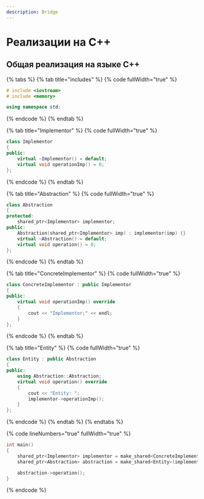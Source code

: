 ```yaml
---
description: Bridge
---
```


# Реализации на С++

## Общая реализация на языке С++

{% tabs %}
{% tab title="includes" %}
{% code fullWidth="true" %}
```cpp
# include <iostream>
# include <memory>

using namespace std;
```
{% endcode %}
{% endtab %}

{% tab title="Implementor" %}
{% code fullWidth="true" %}
```cpp
class Implementor
{
public:
    virtual ~Implementor() = default;
    virtual void operationImp() = 0;
};
```
{% endcode %}
{% endtab %}

{% tab title="Abstraction" %}
{% code fullWidth="true" %}
```cpp
class Abstraction
{
protected:
    shared_ptr<Implementor> implementor;
public:
    Abstraction(shared_ptr<Implementor> imp) : implementor(imp) {}
    virtual ~Abstraction() = default;
    virtual void operation() = 0;
};
```
{% endcode %}
{% endtab %}

{% tab title="ConcreteImplementor" %}
{% code fullWidth="true" %}
```cpp
class ConcreteImplementor : public Implementor
{
public:
    virtual void operationImp() override 
    { 
        cout << "Implementor;" << endl; 
    }
};
```
{% endcode %}
{% endtab %}

{% tab title="Entity" %}
{% code fullWidth="true" %}
```cpp
class Entity : public Abstraction
{
public:
    using Abstraction::Abstraction;
    virtual void operation() override 
    {     
        cout << "Entity: "; 
        implementor->operationImp(); 
    }
};
```
{% endcode %}
{% endtab %}
{% endtabs %}

{% code lineNumbers="true" fullWidth="true" %}
```cpp
int main()
{
    shared_ptr<Implementor> implementor = make_shared<ConcreteImplementor>();
    shared_ptr<Abstraction> abstraction = make_shared<Entity>(implementor);

    abstraction->operation();
}
```
{% endcode %}
